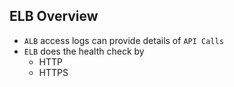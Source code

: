 ## ELB Overview

- `ALB` access logs can provide details of `API Calls`
- `ELB` does the health check by
  - HTTP
  - HTTPS